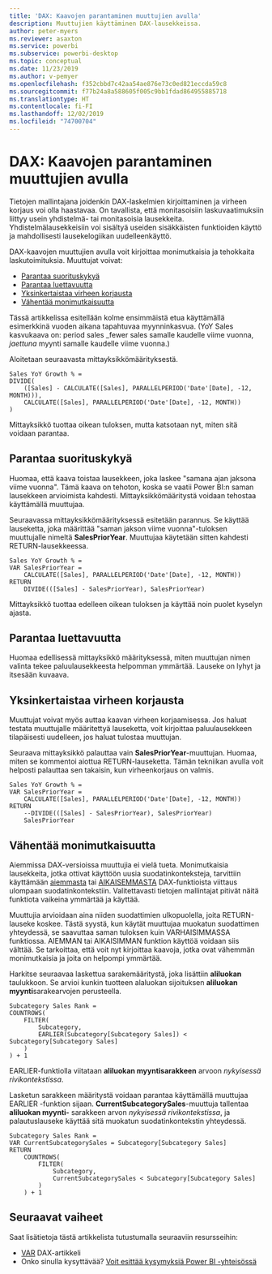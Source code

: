 ```yaml
---
title: 'DAX: Kaavojen parantaminen muuttujien avulla'
description: Muuttujien käyttäminen DAX-lausekkeissa.
author: peter-myers
ms.reviewer: asaxton
ms.service: powerbi
ms.subservice: powerbi-desktop
ms.topic: conceptual
ms.date: 11/23/2019
ms.author: v-pemyer
ms.openlocfilehash: f352cbbd7c42aa54ae876e73c0ed821eccda59c8
ms.sourcegitcommit: f77b24a8a588605f005c9bb1fdad864955885718
ms.translationtype: HT
ms.contentlocale: fi-FI
ms.lasthandoff: 12/02/2019
ms.locfileid: "74700704"
---
```

# <a name="dax-use-variables-to-improve-your-formulas"></a>DAX: Kaavojen parantaminen muuttujien avulla

Tietojen mallintajana joidenkin DAX-laskelmien kirjoittaminen ja virheen korjaus voi olla haastavaa. On tavallista, että monitasoisiin laskuvaatimuksiin liittyy usein yhdistelmä- tai monitasoisia lausekkeita. Yhdistelmälausekkeisiin voi sisältyä useiden sisäkkäisten funktioiden käyttö ja mahdollisesti lausekelogiikan uudelleenkäyttö.

DAX-kaavojen muuttujien avulla voit kirjoittaa monimutkaisia ja tehokkaita laskutoimituksia. Muuttujat voivat:

- [Parantaa suorituskykyä](#improve-performance)
- [Parantaa luettavuutta](#improve-readability)
- [Yksinkertaistaa virheen korjausta](#simplify-debugging)
- [Vähentää monimutkaisuutta](#reduce-complexity)

Tässä artikkelissa esitellään kolme ensimmäistä etua käyttämällä esimerkkinä vuoden aikana tapahtuvaa myynninkasvua. (YoY Sales kasvukaava on: period sales _fewer sales samalle kaudelle viime vuonna, _jaettuna_ myynti samalle kaudelle viime vuonna.)

Aloitetaan seuraavasta mittayksikkömäärityksestä.

```dax
Sales YoY Growth % =
DIVIDE(
    ([Sales] - CALCULATE([Sales], PARALLELPERIOD('Date'[Date], -12, MONTH))),
    CALCULATE([Sales], PARALLELPERIOD('Date'[Date], -12, MONTH))
)
```

Mittayksikkö tuottaa oikean tuloksen, mutta katsotaan nyt, miten sitä voidaan parantaa.

## <a name="improve-performance"></a>Parantaa suorituskykyä

Huomaa, että kaava toistaa lausekkeen, joka laskee "samana ajan jaksona viime vuonna". Tämä kaava on tehoton, koska se vaatii Power BI:n saman lausekkeen arvioimista kahdesti. Mittayksikkömääritystä voidaan tehostaa käyttämällä muuttujaa.

Seuraavassa mittayksikkömäärityksessä esitetään parannus. Se käyttää lauseketta, joka määrittää "saman jakson viime vuonna"-tuloksen muuttujalle nimeltä **SalesPriorYear**. Muuttujaa käytetään sitten kahdesti RETURN-lausekkeessa.

```dax
Sales YoY Growth % =
VAR SalesPriorYear =
    CALCULATE([Sales], PARALLELPERIOD('Date'[Date], -12, MONTH))
RETURN
    DIVIDE(([Sales] - SalesPriorYear), SalesPriorYear)
```

Mittayksikkö tuottaa edelleen oikean tuloksen ja käyttää noin puolet kyselyn ajasta.

## <a name="improve-readability"></a>Parantaa luettavuutta

Huomaa edellisessä mittayksikkö määrityksessä, miten muuttujan nimen valinta tekee paluulausekkeesta helpomman ymmärtää. Lauseke on lyhyt ja itsesään kuvaava.

## <a name="simplify-debugging"></a>Yksinkertaistaa virheen korjausta

Muuttujat voivat myös auttaa kaavan virheen korjaamisessa. Jos haluat testata muuttujalle määritettyä lauseketta, voit kirjoittaa paluulausekkeen tilapäisesti uudelleen, jos haluat tulostaa muuttujan.

Seuraava mittayksikkö palauttaa vain **SalesPriorYear**-muuttujan. Huomaa, miten se kommentoi aiottua RETURN-lauseketta. Tämän tekniikan avulla voit helposti palauttaa sen takaisin, kun virheenkorjaus on valmis.

```dax
Sales YoY Growth % =
VAR SalesPriorYear =
    CALCULATE([Sales], PARALLELPERIOD('Date'[Date], -12, MONTH))
RETURN
    --DIVIDE(([Sales] - SalesPriorYear), SalesPriorYear)
    SalesPriorYear
```

## <a name="reduce-complexity"></a>Vähentää monimutkaisuutta

Aiemmissa DAX-versioissa muuttujia ei vielä tueta. Monimutkaisia lausekkeita, jotka ottivat käyttöön uusia suodatinkonteksteja, tarvittiin käyttämään [aiemmasta](/dax/earlier-function-dax) tai [AIKAISEMMASTA](/dax/earliest-function-dax) DAX-funktioista viittaus ulompaan suodatinkontekstiin. Valitettavasti tietojen mallintajat pitivät näitä funktiota vaikeina ymmärtää ja käyttää.

Muuttujia arvioidaan aina niiden suodattimien ulkopuolella, joita RETURN-lauseke koskee. Tästä syystä, kun käytät muuttujaa muokatun suodattimen yhteydessä, se saavuttaa saman tuloksen kuin VARHAISIMMASSA funktiossa. AIEMMAN tai AIKAISIMMAN funktion käyttöä voidaan siis välttää. Se tarkoittaa, että voit nyt kirjoittaa kaavoja, jotka ovat vähemmän monimutkaisia ja joita on helpompi ymmärtää.

Harkitse seuraavaa laskettua sarakemääritystä, joka lisättiin **aliluokan** taulukkoon. Se arvioi kunkin tuotteen alaluokan sijoituksen **aliluokan myynti**sarakearvojen perusteella.

```dax
Subcategory Sales Rank =
COUNTROWS(
    FILTER(
        Subcategory,
        EARLIER(Subcategory[Subcategory Sales]) < Subcategory[Subcategory Sales]
    )
) + 1
```

EARLIER-funktiolla viitataan **aliluokan myyntisarakkeen** arvoon _nykyisessä rivikontekstissa_.

Lasketun sarakkeen määritystä voidaan parantaa käyttämällä muuttujaa EARLIER -funktion sijaan. **CurrentSubcategorySales**-muuttuja tallentaa **aliluokan myynti-** sarakkeen arvon _nykyisessä rivikontekstissa_, ja palautuslauseke käyttää sitä muokatun suodatinkontekstin yhteydessä.

```dax
Subcategory Sales Rank =
VAR CurrentSubcategorySales = Subcategory[Subcategory Sales]
RETURN
    COUNTROWS(
        FILTER(
            Subcategory,
            CurrentSubcategorySales < Subcategory[Subcategory Sales]
        )
    ) + 1
```

## <a name="next-steps"></a>Seuraavat vaiheet

Saat lisätietoja tästä artikkelista tutustumalla seuraaviin resursseihin:

- [VAR](/dax/var-dax) DAX-artikkeli
- Onko sinulla kysyttävää? [Voit esittää kysymyksiä Power BI -yhteisössä](https://community.powerbi.com/)
